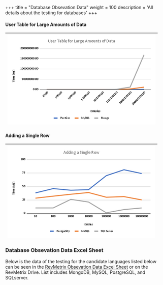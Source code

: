 +++
title = "Database Obsevation Data"
weight = 100
description = 'All details about the testing for databases'
+++

#### User Table for Large Amounts of Data
| ![User Table for Large Amounts of Data](UserTableForLargeData.png?lightbox=false&height=200px)|
|:--:|

#### Adding a Single Row
| ![User Table for Large Amounts of Data](AddingSingleRow.png?lightbox=false&height=200px)|
|:--:|

### Database Obsevation Data Excel Sheet 
Below is the data of the testing for the candidate languages listed below can be seen in the [RevMetrix Obsevation Data Excel Sheet](DatabaseObservationData.xlsx) or on the RevMetrix Drive. List includes MongoDB, MySQL, PostgreSQL, and SQLserver.
